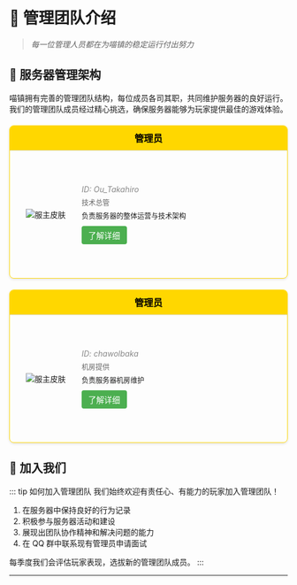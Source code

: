 # 👥 管理团队介绍

<div class="mc-card">
  <blockquote>
    <p><em>每一位管理人员都在为喵镇的稳定运行付出努力</em></p>
  </blockquote>
</div>

## 🌟 服务器管理架构

<div class="mc-card">
  喵镇拥有完善的管理团队结构，每位成员各司其职，共同维护服务器的良好运行。我们的管理团队成员经过精心挑选，确保服务器能够为玩家提供最佳的游戏体验。
</div>


<div class="team-grid animate__animated animate__fadeIn animate__delay-1s">
  <div class="team-card owner">
    <div class="team-header">
      <span class="team-role">管理员</span>
    </div>
    <div class="team-member">
      <!-- 静态皮肤展示 -->
      <div class="skin-display static-skin">
        <img src="https://crafatar.com/renders/body/9a7ed842-c7a1-4f05-98b8-a3b6fad399d0" alt="服主皮肤" class="mc-skin">
      </div>
      <!-- 3D皮肤展示容器 -->
      <div class="skin-display skin-3d-container" data-username="Ou_Takahiro" style="display:none"></div>
      <div class="team-info">
        <div class="team-id"><span class="badge badge-yellow">ID:</span> Ou_Takahiro</div>
        <div class="team-title">技术总管</div>
        <div class="team-desc">负责服务器的整体运营与技术架构</div>
        <button class="team-details-btn" data-member-id="ou-takahiro">了解详细</button>
      </div>
    </div>
  </div>
  
  <div class="team-card owner animate__animated animate__fadeIn animate__delay-2s">
    <div class="team-header">
      <span class="team-role">管理员</span>
    </div>
    <div class="team-member">
      <!-- 静态皮肤展示 -->
      <div class="skin-display static-skin">
        <img src="https://crafatar.com/renders/body/eecbc058-efde-42fd-acd9-1316a3368578" alt="服主皮肤" class="mc-skin">
      </div>
      <!-- 3D皮肤展示容器 -->
      <div class="skin-display skin-3d-container" data-username="chawolbaka" style="display:none"></div>
      <div class="team-info">
        <div class="team-id"><span class="badge badge-yellow">ID:</span> chawolbaka</div>
        <div class="team-title">机房提供</div>
        <div class="team-desc">负责服务器机房维护</div>
        <button class="team-details-btn" data-member-id="chawolbaka">了解详细</button>
      </div>
    </div>
  </div>
</div>

<!-- 管理员详细信息模态框 -->
<div id="team-modal" class="team-modal">
  <div class="team-modal-content">
    <span class="team-modal-close">&times;</span>
    <div id="team-modal-body">
      <!-- 动态内容将在这里加载 -->
    </div>
  </div>
</div>

<!-- 管理员详细信息模板 -->
<div id="team-detail-template" style="display:none;">
  <!-- Ou_Takahiro详细信息 -->
  <div id="ou-takahiro-details">
    <div class="team-detail-header">
      <div class="team-detail-avatar">
        <img src="https://crafatar.com/renders/body/9a7ed842-c7a1-4f05-98b8-a3b6fad399d0" alt="Ou_Takahiro" class="team-detail-img">
      </div>
      <div class="team-detail-title">
        <h2>零</h2>
        <div class="team-detail-role">技术总管</div>
      </div>
    </div>
    <div class="team-detail-content">
      <div class="team-detail-section">
        <h3>⏳ 加入时间</h3>
        <p>2017年 (服务器创立)</p>
      </div>
      <div class="team-detail-section">
        <h3>📝 个人信息</h3>
        <p>出生于2002年，男。十年Minecraft游戏经历与服务器管理经验。2017年，与junjie（俊杰）共同创建MOD服务器"剑毁苍星"。2018年转型原版生存，创立"喵镇 I"，由零与junjie共同运营，历经七年时光，五个完整周目。2024年6月，服务器进入新篇章，开启"喵镇 VI"，致力于为玩家提供独立、稳定、长期的优质游戏体验。</p>
      </div>
    </div>
  </div>
  
  <!-- chawolbaka详细信息 -->
  <div id="chawolbaka-details">
    <div class="team-detail-header">
      <div class="team-detail-avatar">
        <img src="https://crafatar.com/renders/body/eecbc058-efde-42fd-acd9-1316a3368578" alt="chawolbaka" class="team-detail-img">
      </div>
      <div class="team-detail-title">
        <h2>chawolbaka（紫月月）</h2>
        <div class="team-detail-role">机房提供 / 基础设施维护</div>
      </div>
    </div>
    <div class="team-detail-content">
      <div class="team-detail-section">
        <h3>🛠️ 技能专长</h3>
        <ul>
          <li>服务器硬件维护</li>
          <li>网络架构优化</li>
          <li>基础设施管理</li>
          <li>安全防护</li>
        </ul>
      </div>
      <div class="team-detail-section">
        <h3>⏳ 加入时间</h3>
        <p>2023年</p>
      </div>
      <div class="team-detail-section">
        <h3>📝 个人介绍</h3>
        <p>负责提供和维护喵镇服务器的物理机房，确保服务器稳定运行。擅长服务器硬件调优和网络优化，为玩家提供低延迟、高稳定性的游戏环境。</p>
      </div>
    </div>
  </div>
</div>

## 📝 加入我们

<div class="mc-card">

::: tip 如何加入管理团队
我们始终欢迎有责任心、有能力的玩家加入管理团队！

1. 在服务器中保持良好的行为记录
2. 积极参与服务器活动和建设
3. 展现出团队协作精神和解决问题的能力
4. 在 QQ 群中联系现有管理员申请面试

每季度我们会评估玩家表现，选拔新的管理团队成员。
:::

</div>

---

<!-- 添加模态框和按钮的样式与脚本 -->
<style>
.team-grid {
  display: grid;
  grid-template-columns: repeat(auto-fill, minmax(320px, 1fr));
  gap: 20px;
  margin: 20px 0;
}

.team-card {
  border: 1px solid #ddd;
  border-radius: 8px;
  overflow: hidden;
  box-shadow: 0 2px 4px rgba(0,0,0,0.1);
  transition: transform 0.3s ease;
}

.team-card:hover {
  transform: translateY(-5px);
}

.team-header {
  padding: 10px 15px;
  font-weight: bold;
  border-bottom: 1px solid #ddd;
  text-align: center;
}

.team-role {
  font-size: 1.2em;
}

.team-member {
  padding: 15px;
  display: flex;
  align-items: center;
}

.team-info {
  flex: 1;
}

.team-name {
  font-weight: bold;
  font-size: 1.1em;
  margin-bottom: 5px;
}

.team-id {
  font-style: italic;
  margin-bottom: 5px;
  color: #888;
}

.team-title {
  color: #666;
  margin-bottom: 5px;
  font-size: 0.9em;
}

.team-desc {
  font-size: 0.9em;
}

.owner {
  border-color: #FFD700;
}

.owner .team-header {
  background-color: #FFD700;
  color: #000;
}

.admin {
  border-color: #9C27B0;
}

.admin .team-header {
  background-color: #9C27B0;
  color: white;
}

.moderator {
  border-color: #2196F3;
}

.moderator .team-header {
  background-color: #2196F3;
  color: white;
}

/* 皮肤展示样式 */
.skin-display {
  width: 100px;
  height: 200px;
  margin-right: 15px;
  display: flex;
  justify-content: center;
  align-items: center;
}

.mc-skin {
  max-height: 200px;
  max-width: 100px;
}

/* 切换按钮样式 */
.view-toggle {
  display: flex;
  justify-content: center;
  margin: 20px 0;
  gap: 10px;
}

.view-toggle button {
  padding: 6px 12px;
  border: 1px solid #ddd;
  border-radius: 4px;
  background: transparent;
  cursor: pointer;
  transition: all 0.3s ease;
}

.view-toggle button.active {
  background-color: #4CAF50;
  color: white;
  border-color: #4CAF50;
}

/* 3D皮肤容器样式 */
.skin-3d-container {
  background-color: transparent;
  width: 100px;
  height: 200px;
}

/* 了解详细按钮样式 */
.team-details-btn {
  background-color: #4CAF50;
  color: white;
  border: none;
  border-radius: 4px;
  padding: 6px 12px;
  margin-top: 10px;
  cursor: pointer;
  transition: background-color 0.3s ease;
  font-size: 0.9rem;
}

.team-details-btn:hover {
  background-color: #388E3C;
}

/* 模态框样式 */
.team-modal {
  display: none;
  position: fixed;
  z-index: 1000;
  left: 0;
  top: 0;
  width: 100%;
  height: 100%;
  overflow: auto;
  background-color: rgba(0,0,0,0.4);
  animation: fadeIn 0.3s ease;
}

.team-modal-content {
  background-color: var(--vp-c-bg);
  margin: 5% auto;
  padding: 20px;
  border-radius: var(--card-border-radius);
  box-shadow: var(--card-shadow);
  width: 80%;
  max-width: 800px;
  animation: slideInDown 0.3s ease;
}

.team-modal-close {
  color: var(--vp-c-text-2);
  float: right;
  font-size: 28px;
  font-weight: bold;
  cursor: pointer;
}

.team-modal-close:hover {
  color: var(--vp-c-text-1);
}

/* 管理员详细信息样式 */
.team-detail-header {
  display: flex;
  align-items: center;
  margin-bottom: 20px;
  padding-bottom: 20px;
  border-bottom: 1px solid var(--vp-c-divider);
}

.team-detail-avatar {
  margin-right: 20px;
}

.team-detail-img {
  width: 120px;
  height: 240px;
  object-fit: contain;
}

.team-detail-title h2 {
  margin: 0 0 5px 0;
  color: var(--vp-c-brand);
}

.team-detail-role {
  font-size: 1.1rem;
  color: var(--vp-c-text-2);
}

.team-detail-content {
  margin-top: 20px;
}

.team-detail-section {
  margin-bottom: 20px;
}

.team-detail-section h3 {
  margin-top: 0;
  font-size: 1.2rem;
  border-left: 3px solid var(--vp-c-brand);
  padding-left: 8px;
}

@keyframes fadeIn {
  from { opacity: 0; }
  to { opacity: 1; }
}

@keyframes slideInDown {
  from { 
    transform: translateY(-50px); 
    opacity: 0;
  }
  to { 
    transform: translateY(0); 
    opacity: 1;
  }
}

@media (max-width: 768px) {
  .team-modal-content {
    width: 95%;
    margin: 10% auto;
    padding: 15px;
  }
  
  .team-detail-header {
    flex-direction: column;
    text-align: center;
  }
  
  .team-detail-avatar {
    margin-right: 0;
    margin-bottom: 15px;
  }
}
</style>
